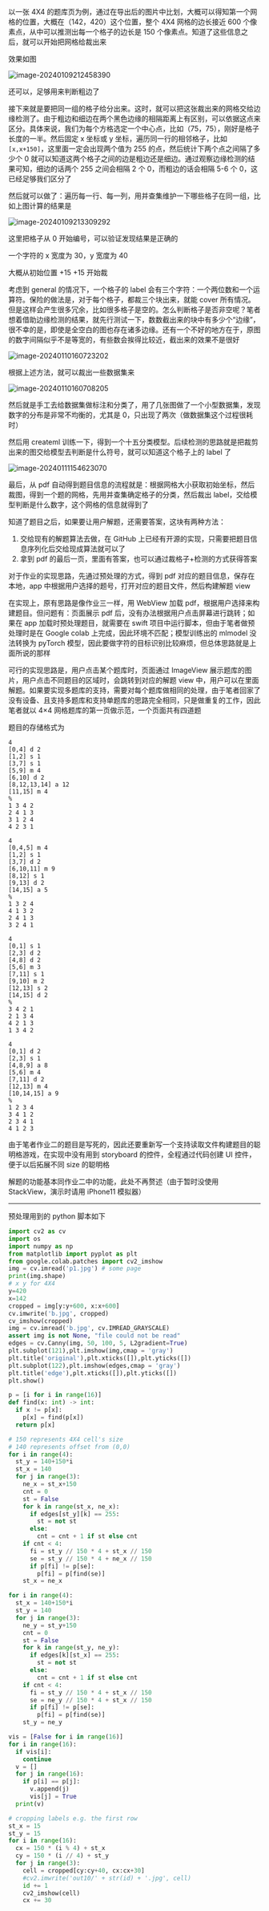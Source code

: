 以一张 4X4 的题库页为例，通过在导出后的图片中比划，大概可以得知第一个网格的位置，大概在（142，420）这个位置，整个 4X4 网格的边长接近 600 个像素点，从中可以推测出每一个格子的边长是 150 个像素点。知道了这些信息之后，就可以开始把网格给裁出来

效果如图

![image-20240109212458390](image-20240109212458390.png)

还可以，足够用来判断粗边了

接下来就是要把同一组的格子给分出来。这时，就可以把这张裁出来的网格交给边缘检测了。由于粗边和细边在两个黑色边缘的相隔距离上有区别，可以依据这点来区分。具体来说，我们为每个方格选定一个中心点，比如（75，75），刚好是格子长度的一半。然后固定 x 坐标或 y 坐标，遍历同一行的相邻格子，比如 `[x,x+150]`，这里面一定会出现两个值为 255 的点，然后统计下两个点之间隔了多少个 0 就可以知道这两个格子之间的边是粗边还是细边。通过观察边缘检测的结果可知，细边的话两个 255 之间会相隔 2 个 0，而粗边的话会相隔 5-6 个 0，这已经足够我们区分了

然后就可以做了：遍历每一行、每一列，用并查集维护一下哪些格子在同一组，比如上图计算的结果是

![image-20240109213309292](image-20240109213309292.png)

这里把格子从 0 开始编号，可以验证发现结果是正确的



一个字符的 x 宽度为 30，y 宽度为 40	

大概从初始位置 +15 +15 开始裁

考虑到 general 的情况下，一个格子的 label 会有三个字符：一个两位数和一个运算符。保险的做法是，对于每个格子，都裁三个块出来，就能 cover 所有情况。但是这样会产生很多冗余，比如很多格子是空的。怎么判断格子是否非空呢？笔者想着借助边缘检测的结果，就先行测试一下，数数截出来的块中有多少个“边缘”，很不幸的是，即使是全空白的图也存在诸多边缘。还有一个不好的地方在于，原图的数字间隔似乎不是等宽的，有些数会挨得比较近，截出来的效果不是很好

![image-20240110160723202](image-20240110160723202.png)

根据上述方法，就可以裁出一些数据集来

![image-20240110160708205](image-20240110160708205.png)

然后就是手工去给数据集做标注和分类了，用了几张图做了一个小型数据集，发现数字的分布是非常不均衡的，尤其是 0，只出现了两次（做数据集这个过程很耗时）

然后用 createml 训练一下，得到一个十五分类模型。后续检测的思路就是把裁剪出来的图交给模型去判断是什么符号，就可以知道这个格子上的 label 了

![image-20240111154623070](image-20240111154623070.png)

最后，从 pdf 自动得到题目信息的流程就是：根据网格大小获取初始坐标，然后裁图，得到一个题的网格，先用并查集确定格子的分类，然后裁出 label，交给模型判断是什么数字，这个网格的信息就得到了

知道了题目之后，如果要让用户解题，还需要答案，这块有两种方法：

1.  交给现有的解题算法去做，在 GitHub 上已经有开源的实现，只需要把题目信息序列化后交给现成算法就可以了
2.  拿到 pdf 的最后一页，里面有答案，也可以通过裁格子+检测的方式获得答案

对于作业的实现思路，先通过预处理的方式，得到 pdf 对应的题目信息，保存在本地，app 中根据用户选择的题号，打开对应的题目文件，然后构建解题 view

在实现上，原有思路是像作业三一样，用 WebView 加载 pdf，根据用户选择来构建题目。但问题有：页面展示 pdf 后，没有办法根据用户点击屏幕进行跳转；如果在 app 加载时预处理题目，就需要在 swift 项目中运行脚本，但由于笔者做预处理时是在 Google colab 上完成，因此环境不匹配；模型训练出的 mlmodel 没法转换为 pyTorch 模型，因此要做字符的目标识别比较麻烦，但总体思路就是上面所说的那样

可行的实现思路是，用户点击某个题库时，页面通过 ImageView 展示题库的图片，用户点击不同题目的区域时，会跳转到对应的解题 view 中，用户可以在里面解题。如果要实现多题库的支持，需要对每个题库做相同的处理，由于笔者回家了没有设备、且支持多题库和支持单题库的思路完全相同，只是做重复的工作，因此笔者就以 4×4 网格题库的第一页做示范，一个页面共有四道题

题目的存储格式为

```
4
[0,4] d 2
[1,2] s 1
[3,7] s 1
[5,9] m 4
[6,10] d 2
[8,12,13,14] a 12
[11,15] m 4
%
1 3 4 2
2 4 1 3
3 1 2 4
4 2 3 1
```

```
4
[0,4,5] m 4
[1,2] s 1
[3,7] d 2
[6,10,11] m 9
[8,12] s 1
[9,13] d 2
[14,15] a 5
%
1 3 2 4
4 1 3 2
2 4 1 3
3 2 4 1
```

```
4
[0,1] s 1
[2,3] d 2
[4,8] d 2
[5,6] m 3
[7,11] s 1
[9,10] m 2
[12,13] s 2
[14,15] d 2
%
3 4 2 1
2 1 3 4
4 2 1 3
1 3 4 2
```

```
4
[0,1] d 2
[2,3] s 1
[4,8,9] a 8
[5,6] m 4
[7,11] d 2
[12,13] m 4
[10,14,15] a 9
%
1 2 3 4
3 4 1 2
2 3 4 1
4 1 2 3
```

由于笔者作业二的题目是写死的，因此还要重新写一个支持读取文件构建题目的聪明格游戏，在实现中没有用到 storyboard 的控件，全程通过代码创建 UI 控件，便于以后拓展不同 size 的聪明格

解题的功能基本同作业二中的功能，此处不再赘述（由于暂时没使用 StackView，演示时请用 iPhone11 模拟器）

---

预处理用到的 python 脚本如下

```python
import cv2 as cv
import os
import numpy as np
from matplotlib import pyplot as plt
from google.colab.patches import cv2_imshow
img = cv.imread('p1.jpg') # some page
print(img.shape)
# x y for 4X4
y=420 
x=142
cropped = img[y:y+600, x:x+600]
cv.imwrite('b.jpg', cropped)
cv_imshow(cropped)
img = cv.imread('b.jpg', cv.IMREAD_GRAYSCALE)
assert img is not None, "file could not be read"
edges = cv.Canny(img, 50, 100, 5, L2gradient=True)
plt.subplot(121),plt.imshow(img,cmap = 'gray')
plt.title('original'),plt.xticks([]),plt.yticks([])
plt.subplot(122),plt.imshow(edges,cmap = 'gray')
plt.title('edge'),plt.xticks([]),plt.yticks([])
plt.show()

p = [i for i in range(16)]
def find(x: int) -> int:
  if x != p[x]:
    p[x] = find(p[x])
  return p[x]

# 150 represents 4X4 cell's size
# 140 represents offset from (0,0)
for i in range(4):
  st_y = 140+150*i
  st_x = 140
  for j in range(3):
    ne_x = st_x+150
    cnt = 0
    st = False
    for k in range(st_x, ne_x):
      if edges[st_y][k] == 255:
        st = not st
      else:
        cnt = cnt + 1 if st else cnt
    if cnt < 4:
      fi = st_y // 150 * 4 + st_x // 150
      se = st_y // 150 * 4 + ne_x // 150
      if p[fi] != p[se]:
        p[fi] = p[find(se)]
    st_x = ne_x

for i in range(4):
  st_x = 140+150*i
  st_y = 140
  for j in range(3):
    ne_y = st_y+150
    cnt = 0
    st = False
    for k in range(st_y, ne_y):
      if edges[k][st_x] == 255:
        st = not st
      else:
        cnt = cnt + 1 if st else cnt
    if cnt < 4:
      fi = st_y // 150 * 4 + st_x // 150
      se = ne_y // 150 * 4 + st_x // 150
      if p[fi] != p[se]:
        p[fi] = p[find(se)]
    st_y = ne_y

vis = [False for i in range(16)]
for i in range(16):
  if vis[i]:
    continue
  v = []
  for j in range(16):
    if p[i] == p[j]:
      v.append(j)
      vis[j] = True
  print(v)

# cropping labels e.g. the first row
st_x = 15
st_y = 15
for i in range(16):
  cx = 150 * (i % 4) + st_x
  cy = 150 * (i // 4) + st_y
  for j in range(3):
    cell = cropped[cy:cy+40, cx:cx+30]
    #cv2.imwrite('out10/' + str(id) + '.jpg', cell)
    id += 1
    cv2_imshow(cell)
    cx += 30
```



